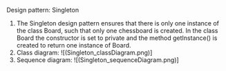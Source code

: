 Design pattern: Singleton

1. The Singleton design pattern ensures that there is only one instance of the class Board, 
   such that only one chessboard is created. 
   In the class Board the constructor is set to private and the method getInstance() is created
   to return one instance of Board. 
2. Class diagram:
![(Singleton_classDiagram.png)]
3. Sequence diagram:
![(Singleton_sequenceDiagram.png)]